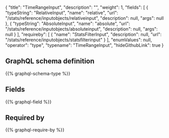 {
  "title": "TimeRangeInput",
  "description": "",
  "weight": 1,
  "fields": [
    {
      "typeString": "RelativeInput",
      "name": "relative",
      "url": "/stats/reference/inputobjects/relativeinput",
      "description": null,
      "args": null
    },
    {
      "typeString": "AbsoluteInput",
      "name": "absolute",
      "url": "/stats/reference/inputobjects/absoluteinput",
      "description": null,
      "args": null
    }
  ],
  "requireby": [
    {
      "name": "StatsFilterInput",
      "description": null,
      "url": "/stats/reference/inputobjects/statsfilterinput"
    }
  ],
  "enumValues": null,
  "operator": "type",
  "typename": "TimeRangeInput",
  "hideGithubLink": true
}
## GraphQL schema definition

{{% graphql-schema-type %}}

## Fields

{{% graphql-field %}}

## Required by

{{% graphql-require-by %}}
